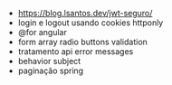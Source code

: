 - https://blog.lsantos.dev/jwt-seguro/
- login e logout usando cookies httponly
- @for angular
- form array radio buttons validation
- tratamento api error messages
- behavior subject
- paginação spring
